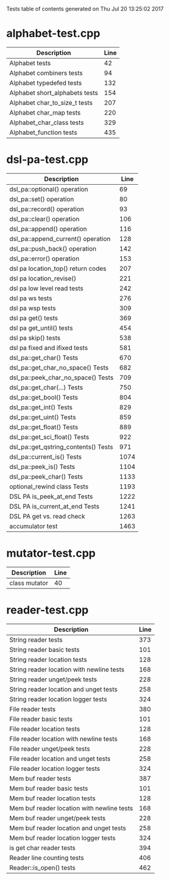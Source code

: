 Tests table of contents generated on Thu Jul 20 13:25:02 2017

# alphabet-test.cpp
| Description | Line |
|-------------|------|
| Alphabet tests | 42 |
| Alphabet combiners tests | 94 |
| Alphabet typedefed tests | 132 |
| Alphabet short_alphabets tests | 154 |
| Alphabet char_to_size_t tests | 207 |
| Alphabet char_map tests | 220 |
| Alphabet_char_class tests | 329 |
| Alphabet_function tests | 435 |

# dsl-pa-test.cpp
| Description | Line |
|-------------|------|
| dsl_pa::optional() operation | 69 |
| dsl_pa::set() operation | 80 |
| dsl_pa::record() operation | 93 |
| dsl_pa::clear() operation | 106 |
| dsl_pa::append() operation | 116 |
| dsl_pa::append_current() operation | 128 |
| dsl_pa::push_back() operation | 142 |
| dsl_pa::error() operation | 153 |
| dsl pa location_top() return codes | 207 |
| dsl pa location_revise() | 221 |
| dsl pa low level read tests | 242 |
| dsl pa ws tests | 276 |
| dsl pa wsp tests | 309 |
| dsl pa get() tests | 369 |
| dsl pa get_until() tests | 454 |
| dsl pa skip() tests | 538 |
| dsl pa fixed and ifixed tests | 581 |
| dsl_pa::get_char() Tests | 670 |
| dsl_pa::get_char_no_space() Tests | 682 |
| dsl_pa::peek_char_no_space() Tests | 709 |
| dsl_pa::get_char(...) Tests | 750 |
| dsl_pa::get_bool() Tests | 804 |
| dsl_pa::get_int() Tests | 829 |
| dsl_pa::get_uint() Tests | 859 |
| dsl_pa::get_float() Tests | 889 |
| dsl_pa::get_sci_float() Tests | 922 |
| dsl_pa::get_qstring_contents() Tests | 971 |
| dsl_pa::current_is() Tests | 1074 |
| dsl_pa::peek_is() Tests | 1104 |
| dsl_pa::peek_char() Tests | 1133 |
| optional_rewind class Tests | 1193 |
| DSL PA is_peek_at_end Tests | 1222 |
| DSL PA is_current_at_end Tests | 1241 |
| DSL PA get vs. read check | 1263 |
| accumulator test | 1463 |

# mutator-test.cpp
| Description | Line |
|-------------|------|
| class mutator | 40 |

# reader-test.cpp
| Description | Line |
|-------------|------|
| String reader tests | 373 |
| String reader basic tests | 101 |
| String reader location tests | 128 |
| String reader location with newline tests | 168 |
| String reader unget/peek tests | 228 |
| String reader location and unget tests | 258 |
| String reader location logger tests | 324 |
| File reader tests | 380 |
| File reader basic tests | 101 |
| File reader location tests | 128 |
| File reader location with newline tests | 168 |
| File reader unget/peek tests | 228 |
| File reader location and unget tests | 258 |
| File reader location logger tests | 324 |
| Mem buf reader tests | 387 |
| Mem buf reader basic tests | 101 |
| Mem buf reader location tests | 128 |
| Mem buf reader location with newline tests | 168 |
| Mem buf reader unget/peek tests | 228 |
| Mem buf reader location and unget tests | 258 |
| Mem buf reader location logger tests | 324 |
| is get char reader tests | 394 |
| Reader line counting tests | 406 |
| Reader::is_open() tests | 462 |
